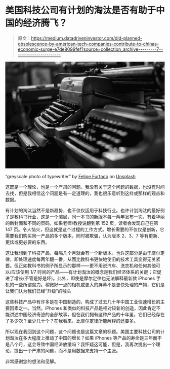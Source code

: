 # 美国科技公司有计划的淘汰是否有助于中国的经济腾飞？

> 原文：<https://medium.datadriveninvestor.com/did-planned-obsolescence-by-american-tech-companies-contribute-to-chinas-economic-surge-e7de8099fef?source=collection_archive---------7----------------------->

![](img/289b3cd57941d749545f121b3c5cd548.png)

“greyscale photo of typewriter” by [Felipe Furtado](https://unsplash.com/@furtado?utm_source=medium&utm_medium=referral) on [Unsplash](https://unsplash.com?utm_source=medium&utm_medium=referral)

这既是一个理论，也是一个严肃的问题。我没有关于这个问题的数据，也没有时间去找，但是我相信这个问题是有一定道理的，我也很乐意听到这样或那样的观点和数据。

有计划的淘汰当然不是新趋势，也不仅仅适用于科技行业。也许计划淘汰的最好例子是教科书行业，这是一个骗局，同一本书的新版本每一两年发布一次，有着华丽的新封面和不同的页码，如果老师/教授说翻到第 152 页，读者会发现自己在第 147 页。令人恼火，但这就是这个过程的工作方式。增长需要的不仅仅是创新，它需要我们购买同一产品的多个版本，同时被欺骗，认为版本 2、3、7 等有更新、更炫或更必要的东西。

这让我想到了科技产品，每隔几个月就会有一个新版本。也许这部分是由于摩尔定律，即处理速度每两年翻一番，从而比教科书更快地使旧的技术工具变得无关紧要。但正如教科书的例子所显示的那样——更不用说汽车、洗衣机和任何其他可以/应该使用 1/7 时间的产品——有计划淘汰的概念是我们经济体系的关键；它促进了增长(不管是好是坏)。此外，即使是摩尔定律也无法解释最新款 iPhones 手机的一些所谓魔力。稍微好一点的相机或更大的屏幕不是更快处理的产物，它们是让我们认为我们已经“升级”的噱头

这些科技产品中有许多是在中国制造的，构成了过去几十年中国工业快速增长的主要因素之一。当然，iPhones 和类似的科技产品是相对较新的创造，因此肯定不能讲述中国经济奇迹的全部故事，但在我们拥有这种产品的十年里，它们已经存在了多少次？至少几十个？在我看来，比摩尔定律所能解释的还要多。

所以现在我回到这个问题，这个问题也是这篇文章的标题。美国主要科技公司的计划淘汰在多大程度上推动了中国的增长？如果 iPhones 等产品的寿命是三年而不是八个月，这会导致中国经济放缓吗？我怀疑这可能，但是，我再次提出一个理论，提出一个严肃的问题，而不是用数据来支持一个主张。

非常感谢您的想法和见解。